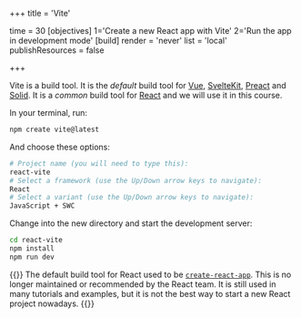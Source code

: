 +++
title = 'Vite'

time = 30
[objectives]
    1='Create a new React app with Vite'
    2='Run the app in development mode'
[build]
  render = 'never'
  list = 'local'
  publishResources = false

+++

Vite is a build tool. It is the _default_ build tool for [Vue](https://vuejs.org/guide/quick-start), [SvelteKit](https://kit.svelte.dev/), [Preact](https://preactjs.com/guide/v10/getting-started/) and [Solid](https://www.solidjs.com/guides/getting-started). It is a _common_ build tool for [React](https://react.dev/learn/start-a-new-react-project) and we will use it in this course.

In your terminal, run:

```zsh
npm create vite@latest
```

And choose these options:

```zsh
# Project name (you will need to type this):
react-vite
# Select a framework (use the Up/Down arrow keys to navigate):
React
# Select a variant (use the Up/Down arrow keys to navigate):
JavaScript + SWC
```

Change into the new directory and start the development server:

```zsh
cd react-vite
npm install
npm run dev
```

{{<note type="tip" title="Create React App">}}
The default build tool for React used to be [`create-react-app`](https://create-react-app.dev/). This is no longer maintained or recommended by the React team. It is still used in many tutorials and examples, but it is not the best way to start a new React project nowadays.
{{</note>}}
